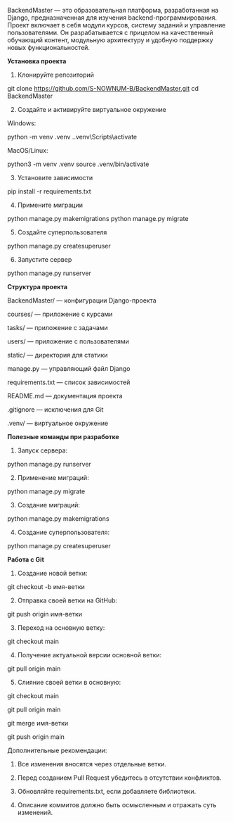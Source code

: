 BackendMaster — это образовательная платформа, разработанная на Django, предназначенная для изучения backend-программирования. Проект включает в себя модули курсов, систему заданий и управление пользователями. Он разрабатывается с прицелом на качественный обучающий контент, модульную архитектуру и удобную поддержку новых функциональностей.

**Установка проекта**

1. Клонируйте репозиторий

git clone https://github.com/S-NOWNUM-B/BackendMaster.git
cd BackendMaster

2. Создайте и активируйте виртуальное окружение

Windows:

python -m venv .venv
.\.venv\Scripts\activate

MacOS/Linux:

python3 -m venv .venv
source .venv/bin/activate

3. Установите зависимости

pip install -r requirements.txt

4. Примените миграции

python manage.py makemigrations
python manage.py migrate

5. Создайте суперпользователя

python manage.py createsuperuser

6. Запустите сервер

python manage.py runserver

**Структура проекта**

BackendMaster/ — конфигурации Django-проекта

courses/ — приложение с курсами

tasks/ — приложение с задачами

users/ — приложение с пользователями

static/ — директория для статики

manage.py — управляющий файл Django

requirements.txt — список зависимостей

README.md — документация проекта

.gitignore — исключения для Git

.venv/ — виртуальное окружение

**Полезные команды при разработке**

1) Запуск сервера:

python manage.py runserver

2) Применение миграций:

python manage.py migrate

3) Создание миграций:

python manage.py makemigrations

4) Создание суперпользователя:

python manage.py createsuperuser

**Работа с Git**

1) Создание новой ветки:

git checkout -b имя-ветки

2) Отправка своей ветки на GitHub:

git push origin имя-ветки

3) Переход на основную ветку:

git checkout main

4) Получение актуальной версии основной ветки:

git pull origin main

5) Слияние своей ветки в основную:

git checkout main

git pull origin main

git merge имя-ветки

git push origin main

Дополнительные рекомендации:

1. Все изменения вносятся через отдельные ветки.
 
2. Перед созданием Pull Request убедитесь в отсутствии конфликтов.
 
3. Обновляйте requirements.txt, если добавляете библиотеки.
 
4. Описание коммитов должно быть осмысленным и отражать суть изменений.
